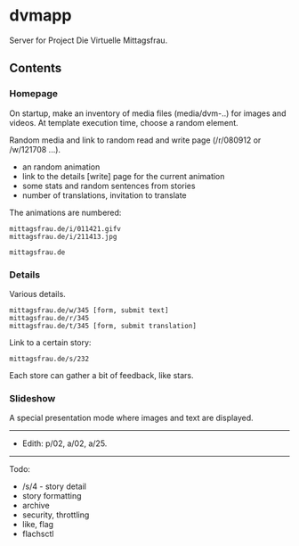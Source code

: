# dvmapp

Server for Project Die Virtuelle Mittagsfrau.

## Contents

### Homepage

On startup, make an inventory of media files (media/dvm-..) for images and
videos. At template execution time, choose a random element.

Random media and link to random read and write page (/r/080912 or /w/121708 ...).


* an random animation
* link to the details [write] page for the current animation
* some stats and random sentences from stories
* number of translations, invitation to translate


The animations are numbered:

```
mittagsfrau.de/i/011421.gifv
mittagsfrau.de/i/211413.jpg
```

```
mittagsfrau.de
```

### Details

Various details.

```
mittagsfrau.de/w/345 [form, submit text]
mittagsfrau.de/r/345
mittagsfrau.de/t/345 [form, submit translation]
```

Link to a certain story:

```
mittagsfrau.de/s/232
```

Each store can gather a bit of feedback, like stars.

### Slideshow

A special presentation mode where images and text are displayed.

----

* Edith: p/02, a/02, a/25.

----

Todo:

* /s/4 - story detail
* story formatting
* archive
* security, throttling
* like, flag
* flachsctl